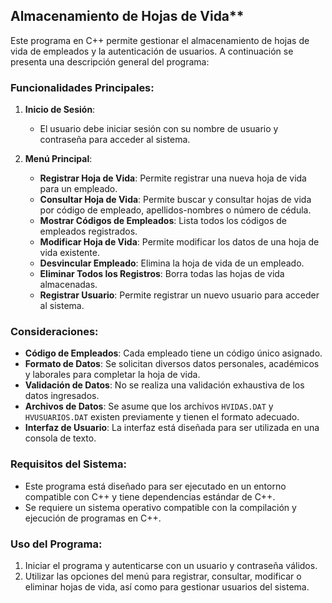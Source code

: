 ## Almacenamiento de Hojas de Vida**

Este programa en C++ permite gestionar el almacenamiento de hojas de vida de empleados y la autenticación de usuarios. A continuación se presenta una descripción general del programa:

### Funcionalidades Principales:

1. **Inicio de Sesión**:
   - El usuario debe iniciar sesión con su nombre de usuario y contraseña para acceder al sistema.

2. **Menú Principal**:
   - **Registrar Hoja de Vida**: Permite registrar una nueva hoja de vida para un empleado.
   - **Consultar Hoja de Vida**: Permite buscar y consultar hojas de vida por código de empleado, apellidos-nombres o número de cédula.
   - **Mostrar Códigos de Empleados**: Lista todos los códigos de empleados registrados.
   - **Modificar Hoja de Vida**: Permite modificar los datos de una hoja de vida existente.
   - **Desvincular Empleado**: Elimina la hoja de vida de un empleado.
   - **Eliminar Todos los Registros**: Borra todas las hojas de vida almacenadas.
   - **Registrar Usuario**: Permite registrar un nuevo usuario para acceder al sistema.

### Consideraciones:

- **Código de Empleados**: Cada empleado tiene un código único asignado.
- **Formato de Datos**: Se solicitan diversos datos personales, académicos y laborales para completar la hoja de vida.
- **Validación de Datos**: No se realiza una validación exhaustiva de los datos ingresados.
- **Archivos de Datos**: Se asume que los archivos `HVIDAS.DAT` y `HVUSUARIOS.DAT` existen previamente y tienen el formato adecuado.
- **Interfaz de Usuario**: La interfaz está diseñada para ser utilizada en una consola de texto.

### Requisitos del Sistema:

- Este programa está diseñado para ser ejecutado en un entorno compatible con C++ y tiene dependencias estándar de C++.
- Se requiere un sistema operativo compatible con la compilación y ejecución de programas en C++.

### Uso del Programa:

1. Iniciar el programa y autenticarse con un usuario y contraseña válidos.
2. Utilizar las opciones del menú para registrar, consultar, modificar o eliminar hojas de vida, así como para gestionar usuarios del sistema.
